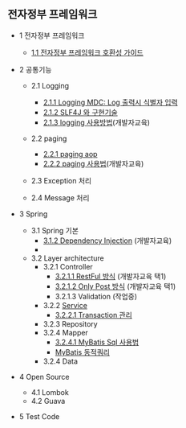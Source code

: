 ## 전자정부 프레임워크

* 1 전자정부 프레임워크
    - [1.1 전자정부 프레임워크 호환성 가이드](document%2Fegov%2F%20compatibility_guide.md)  
  

* 2 공통기능
    - 2.1 Logging
        + [2.1.1 Logging MDC: Log 출력시 식별자 입력](document%2Flogging%2FLogging_MDC.md)
        + [2.1.2 SLF4J 와 구현기술](document%2Flogging%2FSlf4j%20%EA%B5%AC%ED%98%84%EC%B2%B4.md)
        + [2.1.3 logging 사용방법](document%2Flogging%2Fuse%20logging.md)(개발자교육)

    - 2.2 paging
        + [2.2.1 paging aop](document%2Fpaging%2Fpaging_aop.md)
        + [2.2.2 paging 사용법](document%2Fpaging%2Fused%20paging.md)(개발자교육)  

    - 2.3 Exception 처리
    - 2.4 Message 처리
  
* 3 Spring
    - 3.1 Spring 기본
        + [3.1.2 Dependency Injection](document%2Fspring%2FDependency-Injection.md) (개발자교육)
        + 
    - 3.2 Layer architecture
        + 3.2.1 Controller
            + [3.2.1.1 RestFul 방식](document%2Fspring%2Fcontroller%2FrestFul.md) (개발자교육 택1)
            + [3.2.1.2 Only Post 방식](document%2Fspring%2Fcontroller%2FonlyPost.md) (개발자교육 택1)
            + 3.2.1.3 Validation (작업중)
        + 3.2.2 [Service](document%2Fspring%2Fservice%2Fservice_layer.md)
            + [3.2.2.1 Transaction 관리](document%2Fspring%2Fservice%2Ftransaction.md)
        + 3.2.3 Repository
        + 3.2.4 Mapper
            + [3.2.4.1 MyBatis Sql 사용법](document%2Fspring%2Fmapper%2Fused_sql.md)
            + [MyBatis 동적쿼리](document%2Fspring%2Fmapper%2Fdynamic_sql.md)
        + 3.2.4 Data


* 4 Open Source
    - 4.1 Lombok
    - 4.2 Guava


* 5 Test Code 
